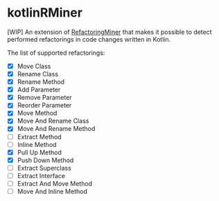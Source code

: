 # kotlinRMiner
[WIP] An extension of [RefactoringMiner](https://github.com/tsantalis/RefactoringMiner) that makes it possible to detect performed refactorings in code changes written in Kotlin.

The list of supported refactorings:
- [x] Move Class
- [x] Rename Class
- [x] Rename Method
- [x] Add Parameter
- [x] Remove Parameter
- [x] Reorder Parameter
- [x] Move Method
- [x] Move And Rename Class
- [x] Move And Rename Method
- [ ] Extract Method
- [ ] Inline Method
- [x] Pull Up Method
- [x] Push Down Method
- [ ] Extract Superclass
- [ ] Extract Interface
- [ ] Extract And Move Method
- [ ] Move And Inline Method
